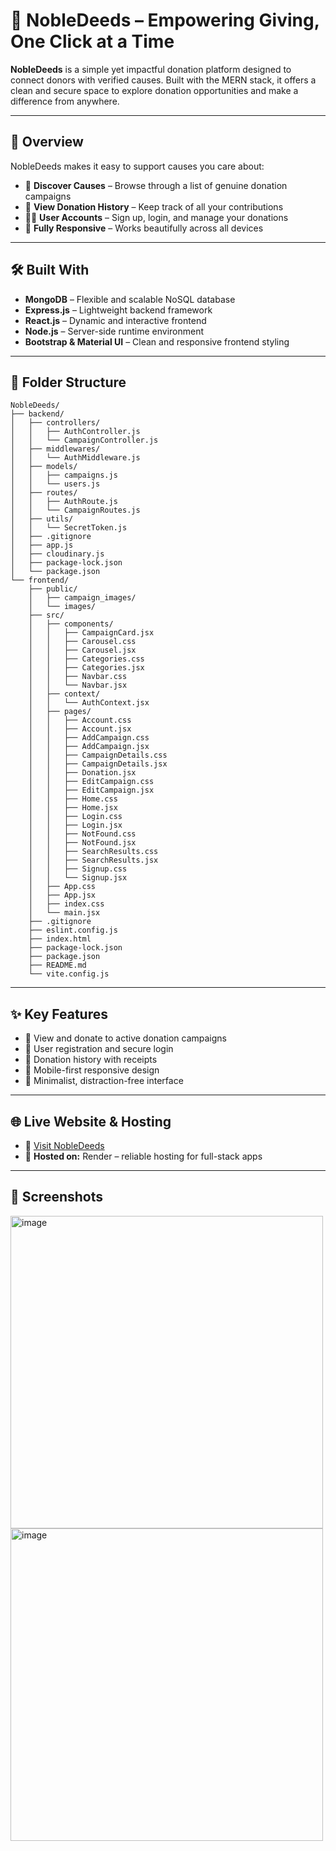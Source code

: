 # 🤝 NobleDeeds – Empowering Giving, One Click at a Time

**NobleDeeds** is a simple yet impactful donation platform designed to connect donors with verified causes. Built with the MERN stack, it offers a clean and secure space to explore donation opportunities and make a difference from anywhere.

---

## 📖 Overview

NobleDeeds makes it easy to support causes you care about:

- 💝 **Discover Causes** – Browse through a list of genuine donation campaigns  
- 🧾 **View Donation History** – Keep track of all your contributions  
- 🧍‍♂️ **User Accounts** – Sign up, login, and manage your donations  
- 📱 **Fully Responsive** – Works beautifully across all devices

---

## 🛠️ Built With

- **MongoDB** – Flexible and scalable NoSQL database  
- **Express.js** – Lightweight backend framework
- **React.js** – Dynamic and interactive frontend  
- **Node.js** – Server-side runtime environment 
- **Bootstrap & Material UI** – Clean and responsive frontend styling 

---

## 📂 Folder Structure
```
NobleDeeds/
├── backend/
│   ├── controllers/
│   │   ├── AuthController.js
│   │   └── CampaignController.js
│   ├── middlewares/
│   │   └── AuthMiddleware.js
│   ├── models/
│   │   ├── campaigns.js
│   │   └── users.js
│   ├── routes/
│   │   ├── AuthRoute.js
│   │   └── CampaignRoutes.js
│   ├── utils/
│   │   └── SecretToken.js
│   ├── .gitignore
│   ├── app.js
│   ├── cloudinary.js
│   ├── package-lock.json
│   └── package.json
└── frontend/
    ├── public/
    │   ├── campaign_images/
    │   └── images/
    ├── src/
    │   ├── components/
    │   │   ├── CampaignCard.jsx
    │   │   ├── Carousel.css
    │   │   ├── Carousel.jsx
    │   │   ├── Categories.css
    │   │   ├── Categories.jsx
    │   │   ├── Navbar.css
    │   │   └── Navbar.jsx
    │   ├── context/
    │   │   └── AuthContext.jsx
    │   ├── pages/
    │   │   ├── Account.css
    │   │   ├── Account.jsx
    │   │   ├── AddCampaign.css
    │   │   ├── AddCampaign.jsx
    │   │   ├── CampaignDetails.css
    │   │   ├── CampaignDetails.jsx
    │   │   ├── Donation.jsx
    │   │   ├── EditCampaign.css
    │   │   ├── EditCampaign.jsx
    │   │   ├── Home.css
    │   │   ├── Home.jsx
    │   │   ├── Login.css
    │   │   ├── Login.jsx
    │   │   ├── NotFound.css
    │   │   ├── NotFound.jsx
    │   │   ├── SearchResults.css
    │   │   ├── SearchResults.jsx
    │   │   ├── Signup.css
    │   │   └── Signup.jsx
    │   ├── App.css
    │   ├── App.jsx
    │   ├── index.css
    │   └── main.jsx
    ├── .gitignore
    ├── eslint.config.js
    ├── index.html
    ├── package-lock.json
    ├── package.json
    ├── README.md
    └── vite.config.js
```
---

## ✨ Key Features

- 🎯 View and donate to active donation campaigns  
- 🔐 User registration and secure login  
- 📜 Donation history with receipts  
- 📱 Mobile-first responsive design  
- 🧼 Minimalist, distraction-free interface

---

## 🌐 Live Website & Hosting

- 🔗 [Visit NobleDeeds](https://nobledeeds.onrender.com/)  
- 🚀 **Hosted on:** Render – reliable hosting for full-stack apps

---

## 📸 Screenshots
<img width="500" alt="image" src="https://github.com/user-attachments/assets/1c52c806-8d97-4b54-b202-33350a14fde5" />
<img width="500" alt="image" src="https://github.com/user-attachments/assets/b87f2e7c-cea9-496b-b84e-2cfe85b95051" />
